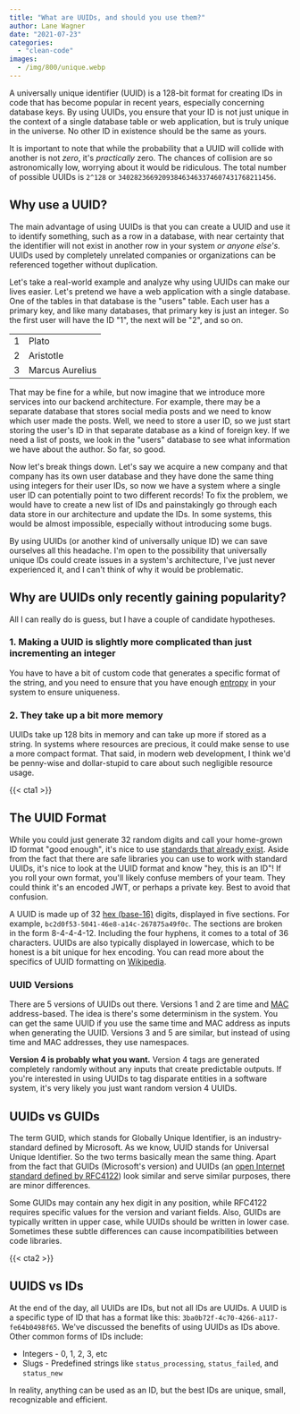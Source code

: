 ```yaml
---
title: "What are UUIDs, and should you use them?"
author: Lane Wagner
date: "2021-07-23"
categories: 
  - "clean-code"
images:
  - /img/800/unique.webp
---
```


A universally unique identifier (UUID) is a 128-bit format for creating IDs in code that has become popular in recent years, especially concerning database keys. By using UUIDs, you ensure that your ID is not just unique in the context of a single database table or web application, but is truly unique in the universe. No other ID in existence should be the same as yours.

It is important to note that while the probability that a UUID will collide with another is not _zero_, it's _practically_ zero. The chances of collision are so astronomically low, worrying about it would be ridiculous. The total number of possible UUIDs is `2^128` or `340282366920938463463374607431768211456`.

## Why use a UUID?

The main advantage of using UUIDs is that you can create a UUID and use it to identify something, such as a row in a database, with near certainty that the identifier will not exist in another row in your system _or anyone else's_. UUIDs used by completely unrelated companies or organizations can be referenced together without duplication.

Let's take a real-world example and analyze why using UUIDs can make our lives easier. Let's pretend we have a web application with a single database. One of the tables in that database is the "users" table. Each user has a primary key, and like many databases, that primary key is just an integer. So the first user will have the ID "1", the next will be "2", and so on.

<div class="tablewrap">

|     |                 |
| --- | --------------- |
| 1   | Plato           |
| 2   | Aristotle       |
| 3   | Marcus Aurelius |

</div>

That may be fine for a while, but now imagine that we introduce more services into our backend architecture. For example, there may be a separate database that stores social media posts and we need to know which user made the posts. Well, we need to store a user ID, so we just start storing the user's ID in that separate database as a kind of foreign key. If we need a list of posts, we look in the "users" database to see what information we have about the author. So far, so good.

Now let's break things down. Let's say we acquire a new company and that company has its own user database and they have done the same thing using integers for their user IDs, so now we have a system where a single user ID can potentially point to two different records! To fix the problem, we would have to create a new list of IDs and painstakingly go through each data store in our architecture and update the IDs. In some systems, this would be almost impossible, especially without introducing some bugs.

By using UUIDs (or another kind of universally unique ID) we can save ourselves all this headache. I'm open to the possibility that universally unique IDs could create issues in a system's architecture, I've just never experienced it, and I can't think of why it would be problematic.

## Why are UUIDs only recently gaining popularity?

All I can really do is guess, but I have a couple of candidate hypotheses.

### 1. Making a UUID is slightly more complicated than just incrementing an integer

You have to have a bit of custom code that generates a specific format of the string, and you need to ensure that you have enough [entropy](/cryptography/what-is-entropy-in-cryptography/) in your system to ensure uniqueness.

### 2. They take up a bit more memory

UUIDs take up 128 bits in memory and can take up more if stored as a string. In systems where resources are precious, it could make sense to use a more compact format. That said, in modern web development, I think we'd be penny-wise and dollar-stupid to care about such negligible resource usage.

{{< cta1 >}}

## The UUID Format

While you could just generate 32 random digits and call your home-grown ID format "good enough", it's nice to use [standards that already exist](/clean-code/use-existing-standards/). Aside from the fact that there are safe libraries you can use to work with standard UUIDs, it's nice to look at the UUID format and know "hey, this is an ID"! If you roll your own format, you'll likely confuse members of your team. They could think it's an encoded JWT, or perhaps a private key. Best to avoid that confusion.

A UUID is made up of 32 [hex (base-16)](https://simple.wikipedia.org/wiki/Hexadecimal) digits, displayed in five sections. For example, `bc2d0f53-5041-46e8-a14c-267875a49f0c`. The sections are broken in the form 8-4-4-4-12. Including the four hyphens, it comes to a total of 36 characters. UUIDs are also typically displayed in lowercase, which to be honest is a bit unique for hex encoding. You can read more about the specifics of UUID formatting on [Wikipedia](https://en.wikipedia.org/wiki/Universally_unique_identifier#Format).

### UUID Versions

There are 5 versions of UUIDs out there. Versions 1 and 2 are time and [MAC](https://en.wikipedia.org/wiki/MAC_address) address-based. The idea is there's some determinism in the system. You can get the same UUID if you use the same time and MAC address as inputs when generating the UUID. Versions 3 and 5 are similar, but instead of using time and MAC addresses, they use namespaces.

**Version 4 is probably what you want.** Version 4 tags are generated completely randomly without any inputs that create predictable outputs. If you're interested in using UUIDs to tag disparate entities in a software system, it's very likely you just want random version 4 UUIDs.

## UUIDs vs GUIDs

The term GUID, which stands for Globally Unique Identifier, is an industry-standard defined by Microsoft. As we know, UUID stands for Universal Unique Identifier. So the two terms basically mean the same thing. Apart from the fact that GUIDs (Microsoft's version) and UUIDs (an [open Internet standard defined by RFC4122](https://datatracker.ietf.org/doc/html/rfc4122)) look similar and serve similar purposes, there are minor differences.

Some GUIDs may contain any hex digit in any position, while RFC4122 requires specific values for the version and variant fields. Also, GUIDs are typically written in upper case, while UUIDs should be written in lower case. Sometimes these subtle differences can cause incompatibilities between code libraries.

{{< cta2 >}}

## UUIDS vs IDs

At the end of the day, all UUIDs are IDs, but not all IDs are UUIDs. A UUID is a specific type of ID that has a format like this: `3ba0b72f-4c70-4266-a117-fe64b0498f65`. We've discussed the benefits of using UUIDs as IDs above. Other common forms of IDs include:

* Integers - 0, 1, 2, 3, etc
* Slugs - Predefined strings like `status_processing`, `status_failed`, and `status_new`

In reality, anything can be used as an ID, but the best IDs are unique, small, recognizable and efficient.
